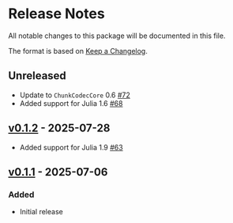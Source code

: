 # Release Notes

All notable changes to this package will be documented in this file.

The format is based on [Keep a Changelog](https://keepachangelog.com/en/1.0.0/).

## Unreleased

- Update to `ChunkCodecCore` 0.6 [#72](https://github.com/JuliaIO/ChunkCodecs.jl/pull/72)
- Added support for Julia 1.6 [#68](https://github.com/JuliaIO/ChunkCodecs.jl/pull/68)

## [v0.1.2](https://github.com/JuliaIO/ChunkCodecs.jl/tree/LibAec-v0.1.2) - 2025-07-28

- Added support for Julia 1.9 [#63](https://github.com/JuliaIO/ChunkCodecs.jl/pull/63)

## [v0.1.1](https://github.com/JuliaIO/ChunkCodecs.jl/tree/LibAec-v0.1.1) - 2025-07-06

### Added

- Initial release
